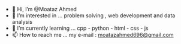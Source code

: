 - 👋 Hi, I’m @Moataz Ahmed
- 👀 I’m interested in ... problem solving , web development and data analysis
- 🌱 I’m currently learning ... cpp - python - html - css - js 
- 📫 How to reach me ... my e-mail : moatazahmed696@gmail.com

<!---
Moatazahmed156/Moatazahmed156 is a ✨ special ✨ repository because its `README.md` (this file) appears on your GitHub profile.
You can click the Preview link to take a look at your changes.
--->
